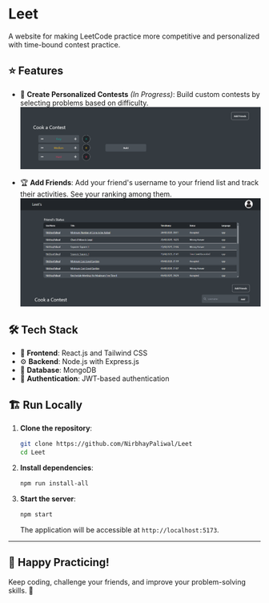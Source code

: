 #  Leet  

A website for making LeetCode practice more competitive and personalized with time-bound contest practice.  

## ⭐ Features  

- 🎯 **Create Personalized Contests** *(In Progress)*: Build custom contests by selecting problems based on difficulty.  
  ![contest_image](Related%20stuff/contest.png)  

- 🏆 **Add Friends**: Add your friend's username to your friend list and track their activities. See your ranking among them.  
  ![home](Related%20stuff/Home.png)  

## 🛠 Tech Stack  

- 🎨 **Frontend**: React.js and Tailwind CSS  
- ⚙️ **Backend**: Node.js with Express.js  
- 💾 **Database**: MongoDB  
- 🔐 **Authentication**: JWT-based authentication  

## 🏗 Run Locally  

1. **Clone the repository**:  

   ```bash
   git clone https://github.com/NirbhayPaliwal/Leet
   cd Leet
   ```

2. **Install dependencies**:  

   ```bash
   npm run install-all
   ```

3. **Start the server**:  

   ```bash
   npm start
   ```

   The application will be accessible at `http://localhost:5173`.  

---

## 🎯 Happy Practicing!  

Keep coding, challenge your friends, and improve your problem-solving skills. 🚀  

